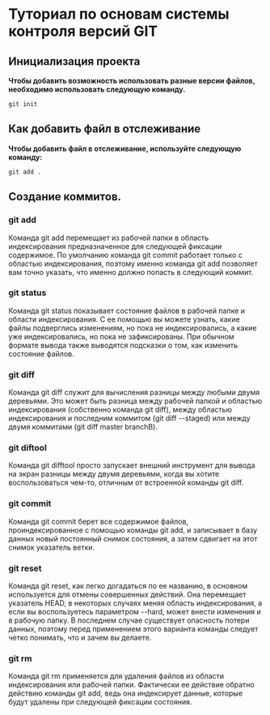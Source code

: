 # Туториал по основам системы контроля версий GIT


## Инициализация проекта
**Чтобы добавить возможность использовать разные версии файлов, необходимо использовать следующую команду.**

```fix
git init
```


## Как добавить файл в отслеживание
**Чтобы добавить файл в отслеживание, используйте следующую команду:**
```fix
git add .
```


## Создание коммитов.

### **git add**
Команда git add перемещает из рабочей папки в область индексирования предназначенное для следующей фиксации содержимое. По умолчанию команда git
commit работает только с областью индексирования, поэтому именно команда
git add позволяет вам точно указать, что именно должно попасть в следующий
коммит.
### **git status**
Команда git status показывает состояние файлов в рабочей папке и области
индексирования. С ее помощью вы можете узнать, какие файлы подверглись изменениям, но пока не индексировались, а какие уже индексировались, но пока не
зафиксированы. При обычном формате вывода также выводятся подсказки о том,
как изменить состояние файлов.
### **git diff**
Команда git diff служит для вычисления разницы между любыми двумя деревьями. Это может быть разница между рабочей папкой и областью индексирования (собственно команда git diff), между областью индексирования и последним
коммитом (git diff --staged) или между двумя коммитами (git diff master
branchB).
### **git diftool**
Команда git difftool просто запускает внешний инструмент для вывода на экран
разницы между двумя деревьями, когда вы хотите воспользоваться чем-то, отличным от встроенной команды git diff.
### **git commit**
Команда git commit берет все содержимое файлов, проиндексированное с помощью
команды git add, и записывает в базу данных новый постоянный снимок состояния,
а затем сдвигает на этот снимок указатель ветки.
### **git reset**
Команда git reset, как легко догадаться по ее названию, в основном используется
для отмены совершенных действий. Она перемещает указатель HEAD, в некоторых
случаях меняя область индексирования, а если вы воспользуетесь параметром
--hard, может внести изменения и в рабочую папку. В последнем случае существует
опасность потери данных, поэтому перед применением этого варианта команды
следует четко понимать, что и зачем вы делаете.
### **git rm**
Команда git rm применяется для удаления файлов из области индексирования или
рабочей папки. Фактически ее действие обратно действию команды git add, ведь она
индексирует данные, которые будут удалены при следующей фиксации состояния.